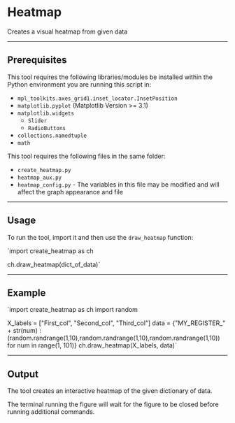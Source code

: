 # Heatmap
Creates a visual heatmap from given data

----------------------
Prerequisites
----------------------
This tool requires the following libraries/modules be installed within the Python
environment you are running this script in:
* `mpl_toolkits.axes_grid1.inset_locator.InsetPosition`
* `matplotlib.pyplot` (Matplotlib Version >= 3.1)
* `matplotlib.widgets`
   * `Slider`
   * `RadioButtons`
* `collections.namedtuple`
* `math`

This tool requires the following files in the same folder:
* `create_heatmap.py`
* `heatmap_aux.py`
* `heatmap_config.py` - The variables in this file may be modified and will affect the graph appearance and file


----------------------
Usage
----------------------
To run the tool, import it and then use the `draw_heatmap` function:

`import create_heatmap as ch

ch.draw_heatmap(dict_of_data)`


----------------------
Example
----------------------

`import create_heatmap as ch
import random

X_labels = ["First_col", "Second_col", "Third_col"]
data = {"MY_REGISTER_" + str(num) : (random.randrange(1,10),random.randrange(1,10),random.randrange(1,10)) for num in range(1, 101)}
ch.draw_heatmap(X_labels, data)`

---------------------
Output
----------------------
The tool creates an interactive heatmap of the given dictionary of data.

The terminal running the figure will wait for the figure to be closed before running additional commands.
